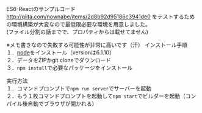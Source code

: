 ES6-Reactのサンプルコード
<http://qiita.com/nownabe/items/2d8b92d95186c3941de0> をテストするための環境構築が大変なので最低限必要な環境を用意しました。  
(ファイル分割の話までで、プロパティからは載せてません)

※メモ書きなので失敗する可能性が非常に高いです（汗）
インストール手順  
１．[node](https://nodejs.org/ja/download/)をインストール（versionは6.1.10）  
２．データをZIPかgit cloneでダウンロード  
３．`npm install`で必要なパッケージをインストール  

実行方法  
１．コマンドプロンプトで`npm run server`でサーバーを起動  
２．もう１枚コマンドプロンプトを起動して`npm start`でビルダーを起動（コンパイル後自動でブラウザが開かれる）  

